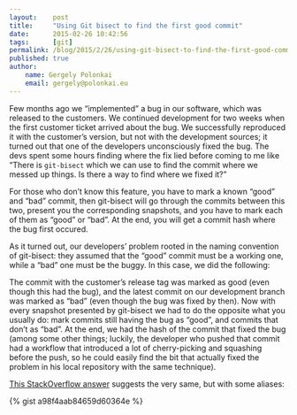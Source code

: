 ```yaml
---
layout:    post
title:     "Using Git bisect to find the first good commit"
date:      2015-02-26 10:42:56
tags:      [git]
permalink: /blog/2015/2/26/using-git-bisect-to-find-the-first-good-commit
published: true
author:
    name: Gergely Polonkai
    email: gergely@polonkai.eu
---
```


Few months ago we “implemented” a bug in our software, which was released
to the customers. We continued development for two weeks when the first
customer ticket arrived about the bug. We successfully reproduced it with
the customer’s version, but not with the development sources; it turned out
that one of the developers unconsciously fixed the bug. The devs spent some
hours finding where the fix lied before coming to me like “There is
`git-bisect` which we can use to find the commit where we messed up things.
Is there a way to find where we fixed it?”

For those who don’t know this feature, you have to mark a known “good” and
“bad” commit, then git-bisect will go through the commits between this two,
present you the corresponding snapshots, and you have to mark each of them
as “good” or “bad”. At the end, you will get a commit hash where the bug
first occured.

As it turned out, our developers’ problem rooted in the naming convention
of git-bisect: they assumed that the “good” commit must be a working one,
while a “bad” one must be the buggy. In this case, we did the following:

The commit with the customer’s release tag was marked as good (even though
this had the bug), and the latest commit on our development branch was
marked as “bad” (even though the bug was fixed by then). Now with every
snapshot presented by git-bisect we had to do the opposite what you usually
do: mark commits still having the bug as “good”, and commits that don’t as
“bad”. At the end, we had the hash of the commit that fixed the bug (among
some other things; luckily, the developer who pushed that commit had a
workflow that introduced a lot of cherry-picking and squashing before the
push, so he could easily find the bit that actually fixed the problem in
his local repository with the same technique).

[This StackOverflow answer](http://stackoverflow.com/a/17153598/1305139)
suggests the very same, but with some aliases:

{% gist a98f4aab84659d60364e %}
